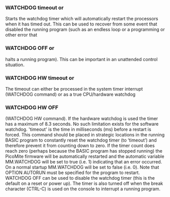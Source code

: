 

### WATCHDOG timeout or

 Starts the watchdog timer which will automatically restart the processors when it has timed out. This can be used to recover from some event that disabled the running program (such as an endless loop or a programming or other error that

### WATCHDOG OFF or

 halts a running program). This can be important in an unattended control situation.

### WATCHDOG HW timeout or

 The timeout can either be processed in the system timer interrupt (WATCHDOG command) or as a true CPU/hardware watchdog

### WATCHDOG HW OFF

 (WATCHDOG HW command). If the hardware watchdog is used the timer has a maximum of 8.3 seconds. No such limitation exists for the software watchdog. 'timeout' is the time in milliseconds (ms) before a restart is forced. This command should be placed in strategic locations in the running BASIC program to constantly reset the watchdog timer (to ‘timeout’) and therefore prevent it from counting down to zero. If the timer count does reach zero (perhaps because the BASIC program has stopped running) the PicoMite firmware will be automatically restarted and the automatic variable MM.WATCHDOG will be set to true (i.e. 1) indicating that an error occurred. On a normal startup MM.WATCHDOG will be set to false (i.e. 0). Note that OPTION AUTORUN must be specified for the program to restart. WATCHDOG OFF can be used to disable the watchdog timer (this is the default on a reset or power up). The timer is also turned off when the break character (CTRL-C) is used on the console to interrupt a running program.